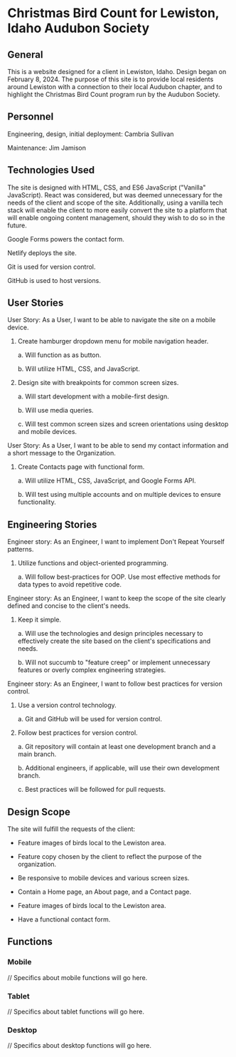 # Christmas Bird Count for Lewiston, Idaho Audubon Society

## General

This is a website designed for a client in Lewiston, Idaho. Design began on February 8, 2024. The purpose of this site is to provide local residents around Lewiston with a connection to their local Audubon chapter, and to highlight the Christmas Bird Count program run by the Audubon Society.

## Personnel

Engineering, design, initial deployment: Cambria Sullivan

Maintenance: Jim Jamison

## Technologies Used

The site is designed with HTML, CSS, and ES6 JavaScript ("Vanilla" JavaScript). React was considered, but was deemed unnecessary for the needs of the client and scope of the site. Additionally, using a vanilla tech stack will enable the client to more easily convert the site to a platform that will enable ongoing content management, should they wish to do so in the future.

Google Forms powers the contact form.

Netlify deploys the site.

Git is used for version control.

GitHub is used to host versions.

## User Stories

User Story: As a User, I want to be able to navigate the site on a mobile device.

1. Create hamburger dropdown menu for mobile navigation header.

    a. Will function as as button.

    b. Will utilize HTML, CSS, and JavaScript.

2. Design site with breakpoints for common screen sizes.

    a. Will start development with a mobile-first design.

    b. Will use media queries.

    c. Will test common screen sizes and screen orientations using desktop and mobile devices.

User Story: As a User, I want to be able to send my contact information and a short message to the Organization.

1. Create Contacts page with functional form.

    a. Will utilize HTML, CSS, JavaScript, and Google Forms API.

    b. Will test using multiple accounts and on multiple devices to ensure functionality.

## Engineering Stories

Engineer story: As an Engineer, I want to implement Don't Repeat Yourself patterns.

1. Utilize functions and object-oriented programming.

    a. Will follow best-practices for OOP. Use most effective methods for data types to avoid repetitive code.

Engineer story: As an Engineer, I want to keep the scope of the site clearly defined and concise to the client's needs.

1. Keep it simple.

    a. Will use the technologies and design principles necessary to effectively create the site based on the client's specifications and needs.

    b. Will not succumb to "feature creep" or implement unnecessary features or overly complex engineering strategies.

Engineer story: As an Engineer, I want to follow best practices for version control.

1. Use a version control technology.

    a. Git and GitHub will be used for version control.

2. Follow best practices for version control.

    a. Git repository will contain at least one development branch and a main branch.

    b. Additional engineers, if applicable, will use their own development branch.
    
    c. Best practices will be followed for pull requests.

## Design Scope

The site will fulfill the requests of the client:

* Feature images of birds local to the Lewiston area.

* Feature copy chosen by the client to reflect the purpose of the organization.

* Be responsive to mobile devices and various screen sizes.

* Contain a Home page, an About page, and a Contact page.

* Feature images of birds local to the Lewiston area.

* Have a functional contact form.

## Functions

### Mobile

// Specifics about mobile functions will go here.

### Tablet

// Specifics about tablet functions will go here.

### Desktop

// Specifics about desktop functions will go here.

